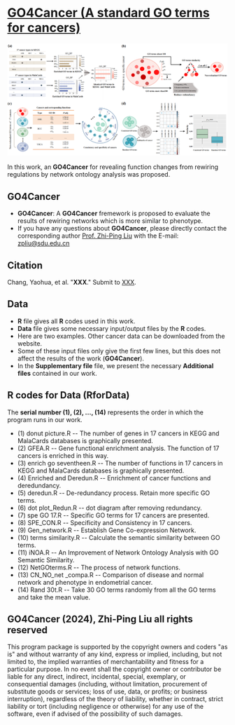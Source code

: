 # [GO4Cancer (A standard GO terms for cancers)](https://github.com/zpliulab/GO4Cancer)

![Screenshot](Data/framework.png)

In this work, an **GO4Cancer** for revealing function changes from rewiring regulations by network ontology analysis was proposed. 


## GO4Cancer
<!--START_SECTION:news-->
* **GO4Cancer**: A **GO4Cancer** fremework is proposed to evaluate the results of rewiring networks which is more similar to phenotype. 
* If you have any questions about **GO4Cancer**, please directly contact the corresponding author [Prof. Zhi-Ping Liu](https://scholar.google.com/citations?user=zkBXb_kAAAAJ&hl=zh-CN&oi=ao) with the E-mail: zpliu@sdu.edu.cn
<!--END_SECTION:news-->


## Citation
Chang, Yaohua, et al. "**XXX**." Submit to [XXX](https://www.journals.elsevier.com/expert-systems-with-applications).  


## Data
<!--START_SECTION:news-->
* **R** file gives all **R** codes used in this work. 
* **Data** file gives some necessary input/output files by the **R** codes. 
* Here are two examples. Other cancer data can be downloaded from the website.
* Some of these input files only give the first few lines, but this does not affect the results of the work (**GO4Cancer**).
* In the **Supplementary file** file, we present the necessary **Additional files** contained in our work. 
<!--END_SECTION:news-->


## R codes for Data (RforData)
The **serial number (1), (2), ..., (14)** represents the order in which the program runs in our work. 
<!--START_SECTION:news-->
* (1) donut picture.R  --  The number of genes in 17 cancers in KEGG and MalaCards databases is graphically presented.
* (2) GFEA.R  --  Gene functional enrichment analysis. The function of 17 cancers is enriched in this way.
* (3) enrich go seventheen.R  --  The number of functions in 17 cancers in KEGG and MalaCards databases is graphically presented.
* (4) Enriched and Deredun.R  --  Enrichment of cancer functions and deredundancy.
* (5) deredun.R  --  De-redundancy process. Retain more specific GO terms.
* (6) dot plot_Redun.R  --  dot diagram after removing redundancy.
* (7) spe GO 17.R  --  Specific GO terms for 17 cancers are presented.
* (8) SPE_CON.R  --  Specificity and Consistency in 17 cancers.
* (9) Gen_network.R  --  Establish Gene Co-expression Network.
* (10) terms similarity.R  --  Calculate the semantic similarity between GO terms.
* (11) iNOA.R  --  An Improvement of Network Ontology Analysis with GO Semantic Similarity.
* (12) NetGOterms.R  --  The process of network functions.
* (13) CN_NO_net _compa.R  --  Comparison of disease and normal network and phenotype in endometrial cancer.
* (14) Rand 30t.R  --  Take 30 GO terms randomly from all the GO terms and take the mean value.
<!--END_SECTION:news-->





## GO4Cancer (2024), Zhi-Ping Liu all rights reserved
This program package is supported by the copyright owners and coders "as is" and without warranty of any kind, express or implied, including, but not limited to, the implied warranties of merchantability and fitness for a particular purpose. In no event shall the copyright owner or contributor be liable for any direct, indirect, incidental, special, exemplary, or consequential damages (including, without limitation, procurement of substitute goods or services; loss of use, data, or profits; or business interruption), regardless of the theory of liability, whether in contract, strict liability or tort (including negligence or otherwise) for any use of the software, even if advised of the possibility of such damages.
